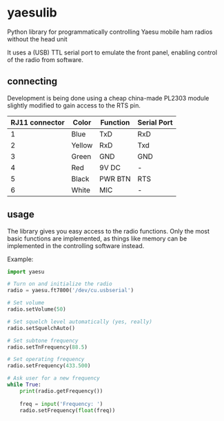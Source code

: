 # yaesulib

Python library for programmatically controlling Yaesu mobile ham radios without the head unit

It uses a (USB) TTL serial port to emulate the front panel, enabling control of the radio from software.

## connecting

Development is being done using a cheap china-made PL2303 module slightly modified to gain access to the RTS pin.

|	RJ11 connector	|	Color	|	Function	|	Serial Port	|
|-------------------|-----------|---------------|---------------|
|	1				|	Blue	|	TxD			|	RxD			|
|	2				|	Yellow	|	RxD			|	Txd			|
|	3				|	Green	|	GND			|	GND			|
|	4				|	Red		|	9V DC		|	-			|
|	5				|	Black	|	PWR BTN		|	RTS			|
|	6				|	White	|	MIC			|	-			|

## usage

The library gives you easy access to the radio functions. Only the most basic functions are implemented, as things like memory can be implemented in the controlling software instead.

Example:

```python
import yaesu

# Turn on and initialize the radio
radio = yaesu.ft7800('/dev/cu.usbserial')

# Set volume
radio.setVolume(50)

# Set squelch level automatically (yes, really)
radio.setSquelchAuto()

# Set subtone frequency
radio.setTnFrequency(88.5)

# Set operating frequency
radio.setFrequency(433.500)

# Ask user for a new frequency
while True:
	print(radio.getFrequency())
	
	freq = input('Frequency: ')
	radio.setFrequency(float(freq))	

```

